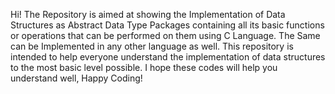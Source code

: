 Hi!
The Repository is aimed at showing the Implementation of Data Structures as Abstract Data Type Packages containing all its basic functions or operations that can be performed on them 
using C Language. The Same can be Implemented in any other language as well. This repository is intended to help everyone understand the implementation of data structures to the most
basic level possible. 
I hope these codes will help you understand well, Happy Coding!
